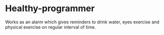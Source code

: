 # Healthy-programmer
Works as an alarm which gives reminders to drink water, eyes exercise and physical exercise on regular interval of time.
